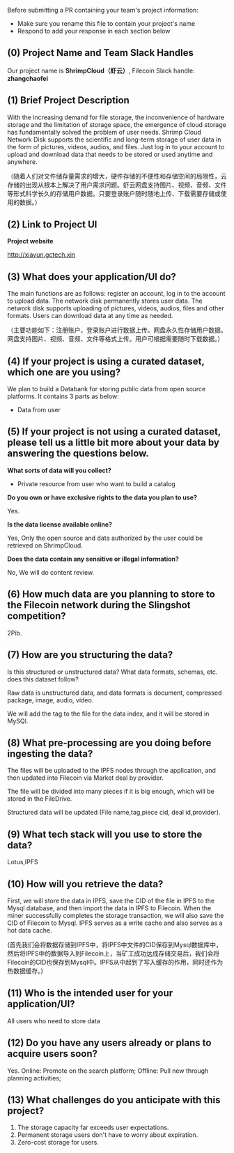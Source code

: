 Before submitting a PR containing your team's project information:
- Make sure you rename this file to contain your project's name
- Respond to add your response in each section below
## (0) Project Name and Team Slack Handles

Our project name is **ShrimpCloud（虾云）**, Filecoin Slack handle: **zhangchaofei**

## (1) Brief Project Description

With the increasing demand for file storage, the inconvenience of hardware storage and the limitation of storage space, the emergence of cloud storage has fundamentally solved the problem of user needs. Shrimp Cloud Network Disk supports the scientific and long-term storage of user data in the form of pictures, videos, audios, and files. Just log in to your account to upload and download data that needs to be stored or used anytime and anywhere.

（随着人们对文件储存量需求的增大，硬件存储的不便性和存储空间的局限性，云存储的出现从根本上解决了用户需求问题。虾云网盘支持图片、视频、音频、文件等形式科学长久的存储用户数据。只要登录账户随时随地上传、下载需要存储或使用的数据。）

## (2) Link to Project UI

**Project website**

http://xiayun.gctech.xin

## (3) What does your application/UI do?

The main functions are as follows: register an account, log in to the account to upload data. The network disk permanently stores user data. The network disk supports uploading of pictures, videos, audios, files and other formats. Users can download data at any time as needed.

（主要功能如下：注册账户，登录账户进行数据上传。网盘永久性存储用户数据。网盘支持图片、视频、音频、文件等格式上传。用户可根据需要随时下载数据。）



## (4) If your project is using a curated dataset, which one are you using?

We plan to build a Databank for storing public data from open source platforms. It contains 3 parts as below:

- Data from user

## (5) If your project is not using a curated dataset, please tell us a little bit more about your data by answering the questions below.
**What sorts of data will you collect?** 
- Private resource from user who want to build a catalog

**Do you own or have exclusive rights to the data you plan to use?**

Yes.

**Is the data license available online?** 

Yes, Only the open source and data authorized by the user could be retrieved on ShrimpCloud.

**Does the data contain any sensitive or illegal information?**

No, We will do content review.


## (6) How much data are you planning to store to the Filecoin network during the Slingshot competition?
2Pib.

## (7) How are you structuring the data?
Is this structured or unstructured data? What data formats, schemas, etc. does this dataset follow?

Raw data is unstructured data, and data formats is document, compressed package, image, audio, video.

We will add the tag to the file for the data index, and it will be stored in MySQl.

## (8) What pre-processing are you doing before ingesting the data?

The files will be uploaded to the IPFS nodes through the application, and then updated into Filecoin via Market deal by provider.

The file will be divided into many pieces if it is big enough, which will be stored in the FileDrive.

Structured data will be updated (File name,tag,piece cid, deal id,provider).


## (9) What tech stack will you use to store the data?

Lotus,IPFS


## (10) How will you retrieve the data?

First, we will store the data in IPFS, save the CID of the file in IPFS to the Mysql database, and then import the data in IPFS to Filecoin. When the miner successfully completes the storage transaction, we will also save the CID of Filecoin to Mysql. IPFS serves as a write cache and also serves as a hot data cache.

(首先我们会将数据存储到IPFS中，将IPFS中文件的CID保存到Mysql数据库中，然后将IPFS中的数据导入到Filecoin上，当矿工成功达成存储交易后，我们会将Filecoin的CID也保存到Mysql中。IPFS从中起到了写入缓存的作用，同时还作为热数据缓存。)


## (11) Who is the intended user for your application/UI?

All users who need to store data

## (12) Do you have any users already or plans to acquire users soon?

Yes. Online: Promote on the search platform; Offline: Pull new through planning activities;


## (13) What challenges do you anticipate with this project?

1. The storage capacity far exceeds user expectations.
2. Permanent storage users don't have to worry about expiration.
3. Zero-cost storage for users.
